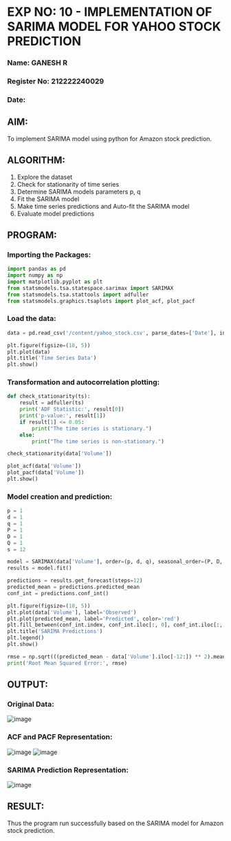 # EXP NO: 10 - IMPLEMENTATION OF SARIMA MODEL FOR YAHOO STOCK PREDICTION

### Name: GANESH R
### Register No: 212222240029
### Date: 

## AIM:
To implement SARIMA model using python for Amazon stock prediction.

## ALGORITHM:
1. Explore the dataset
2. Check for stationarity of time series
3. Determine SARIMA models parameters p, q
4. Fit the SARIMA model
5. Make time series predictions and Auto-fit the SARIMA model
6. Evaluate model predictions
   
## PROGRAM:

### Importing the Packages:
```py
import pandas as pd
import numpy as np
import matplotlib.pyplot as plt
from statsmodels.tsa.statespace.sarimax import SARIMAX
from statsmodels.tsa.stattools import adfuller
from statsmodels.graphics.tsaplots import plot_acf, plot_pacf
```

### Load the data:
```py
data = pd.read_csv('/content/yahoo_stock.csv', parse_dates=['Date'], index_col='Date')

plt.figure(figsize=(10, 5))
plt.plot(data)
plt.title('Time Series Data')
plt.show()
```

### Transformation and autocorrelation plotting:
```py
def check_stationarity(ts):
    result = adfuller(ts)
    print('ADF Statistic:', result[0])
    print('p-value:', result[1])
    if result[1] <= 0.05:
        print("The time series is stationary.")
    else:
        print("The time series is non-stationary.")

check_stationarity(data['Volume'])

plot_acf(data['Volume'])
plot_pacf(data['Volume'])
plt.show()
```

### Model creation and prediction:
```py
p = 1  
d = 1  
q = 1  
P = 1  
D = 1  
Q = 1  
s = 12

model = SARIMAX(data['Volume'], order=(p, d, q), seasonal_order=(P, D, Q, s))
results = model.fit()

predictions = results.get_forecast(steps=12)  
predicted_mean = predictions.predicted_mean
conf_int = predictions.conf_int()

plt.figure(figsize=(10, 5))
plt.plot(data['Volume'], label='Observed')
plt.plot(predicted_mean, label='Predicted', color='red')
plt.fill_between(conf_int.index, conf_int.iloc[:, 0], conf_int.iloc[:, 1], color='pink')
plt.title('SARIMA Predictions')
plt.legend()
plt.show()

rmse = np.sqrt(((predicted_mean - data['Volume'].iloc[-12:]) ** 2).mean())
print('Root Mean Squared Error:', rmse)
```

## OUTPUT:

### Original Data:
![image](https://github.com/user-attachments/assets/d580d4a6-5f4d-4d70-8920-788bbeb18f03)


### ACF and PACF Representation:
![image](https://github.com/user-attachments/assets/479f858f-f9ed-4fb7-a6d6-71224673f186)
![image](https://github.com/user-attachments/assets/70ca7f88-654c-4384-a2a7-2ef96dbc8508)


### SARIMA Prediction Representation:
![image](https://github.com/user-attachments/assets/f3b95a62-1c4c-4700-b70b-fffff008d389)


## RESULT:
Thus the program run successfully based on the SARIMA model for Amazon stock prediction.
